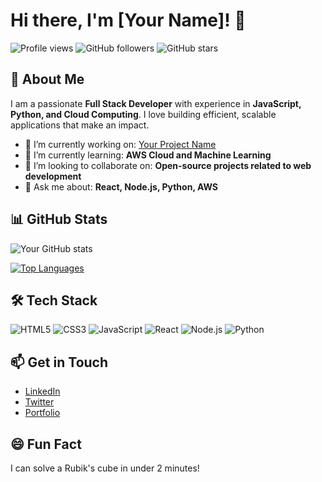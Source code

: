 # Hi there, I'm [Your Name]! 👋

<!-- Badges -->
![Profile views](https://komarev.com/ghpvc/?username=yourusername&color=blueviolet)
![GitHub followers](https://img.shields.io/github/followers/yourusername?label=Followers)
![GitHub stars](https://img.shields.io/github/stars/yourusername?label=Stars)

## 🚀 About Me

I am a passionate **Full Stack Developer** with experience in **JavaScript, Python, and Cloud Computing**. I love building efficient, scalable applications that make an impact.

- 🔭 I’m currently working on: [Your Project Name](https://github.com/yourusername/yourproject)
- 🌱 I’m currently learning: **AWS Cloud and Machine Learning**
- 👯 I’m looking to collaborate on: **Open-source projects related to web development**
- 💬 Ask me about: **React, Node.js, Python, AWS**

## 📊 GitHub Stats

![Your GitHub stats](https://github-readme-stats.vercel.app/api?username=yourusername&show_icons=true&theme=radical)

[![Top Languages](https://github-readme-stats.vercel.app/api/top-langs/?username=yourusername&layout=compact)](https://github.com/yourusername/github-readme-stats)

## 🛠 Tech Stack

![HTML5](https://img.shields.io/badge/-HTML5-E34F26?style=flat&logo=html5&logoColor=white)
![CSS3](https://img.shields.io/badge/-CSS3-1572B6?style=flat&logo=css3)
![JavaScript](https://img.shields.io/badge/-JavaScript-F7DF1E?style=flat&logo=javascript&logoColor=black)
![React](https://img.shields.io/badge/-React-61DAFB?style=flat&logo=react)
![Node.js](https://img.shields.io/badge/-Node.js-339933?style=flat&logo=node.js)
![Python](https://img.shields.io/badge/-Python-3776AB?style=flat&logo=python&logoColor=white)

## 📫 Get in Touch

- [LinkedIn](https://www.linkedin.com/in/yourusername/)
- [Twitter](https://twitter.com/yourusername)
- [Portfolio](https://your-portfolio-site.com)

## 😄 Fun Fact
I can solve a Rubik's cube in under 2 minutes!
